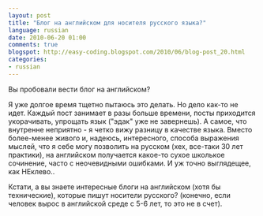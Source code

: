 ```yaml
---
layout: post
title: "Блог на английском для носителя русского языка?"
language: russian
date: 2010-06-20 01:00
comments: true
blogspot: http://easy-coding.blogspot.com/2010/06/blog-post_20.html
categories:
- russian
---
```

Вы пробовали вести блог на английском?

Я уже долгое время тщетно пытаюсь это делать. Но дело как-то не идет. Каждый пост занимает в разы больше времени, посты приходится укорачивать, упрощать язык ("эдак" уже не завернешь). А самое, что внутренне неприятно - я четко вижу разницу в качестве языка. Вместо более-менее живого и, надеюсь, интересного, способа выражения мыслей, что я себе могу позволить на русском (хех, все-таки 30 лет практики), на английском получается какое-то сухое школькое сочинение, часто с неочевидными ошибками. И уж точно выглядещее, как НЕклево..

Кстати, а вы знаете интересные блоги на английском (хотя бы технические), которые пишут носители русского? (конечно, если человек вырос в английской среде с 5-6 лет, то это не в счет).

